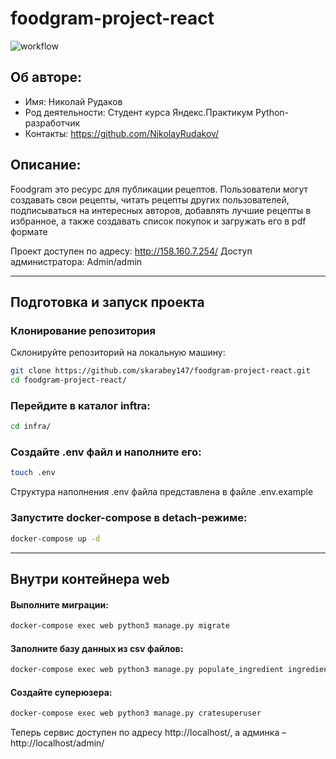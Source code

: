 # foodgram-project-react
![workflow](https://github.com/NikolayRudakkov/yambd_final/actions/workflows/yamdb_workflow.yml/badge.svg)

## **Об авторе:**


* Имя: Николай Рудаков	
* Род деятельности: Студент курса Яндекс.Практикум Python-разработчик
* Контакты: https://github.com/NikolayRudakov/


## **Описание:**

Foodgram это ресурс для публикации рецептов.
Пользователи могут создавать свои рецепты, читать рецепты других пользователей, подписываться на интересных авторов, добавлять лучшие рецепты в избранное, а также создавать список покупок и загружать его в pdf формате

Проект доступен по адресу: http://158.160.7.254/
Доступ администратора: Admin/admin

---

## Подготовка и запуск проекта
### Клонирование репозитория
Склонируйте репозиторий на локальную машину:
```bash
git clone https://github.com/skarabey147/foodgram-project-react.git
cd foodgram-project-react/
```

### Перейдите в каталог inftra: ###
```bash
cd infra/
```

### Создайте .env файл и наполните его: ###
```bash
touch .env
```
Структура наполнения .env файла представлена в файле .env.example

### Запустите docker-compose в detach-режиме: ###
```bash
docker-compose up -d
```
____

## Внутри контейнера web ##

#### Выполните миграции: ####
```bash
docker-compose exec web python3 manage.py migrate
```
  
#### Заполните базу данных из csv файлов: ####
```bash
docker-compose exec web python3 manage.py populate_ingredient ingredients.csv
```
  
#### Создайте суперюзера: ####
```bash
docker-compose exec web python3 manage.py cratesuperuser
```

Теперь сервис доступен по адресу http://localhost/, а админка – http://localhost/admin/

